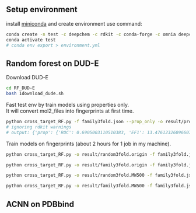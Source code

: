## Setup environment
install [miniconda](https://docs.conda.io/en/latest/miniconda.html#) and create environment use command:
```bash
conda create -n test -c deepchem -c rdkit -c conda-forge -c omnia deepchem=2.3.0 tqdm seaborn rdkit scikit-learn python=3.6
conda activate test
# conda env export > environment.yml
```

## Random forest on DUD-E

Download DUD-E
```bash
cd RF_DUD-E
bash 1download_dude.sh
```

Fast test env by train models using properties only.   
It will convert mol2_files into fingerprints at first time.
```bash
python cross_target_RF.py -f family3fold.json --prop_only -o result/prop_only
# ignoring rdkit warnings
# output: {'prop': {'ROC': 0.6905003110510383, 'EF1': 13.47612326096607}}
```

Train models on fingerprints (about 2 hours for 1 job in my machine).
```bash
python cross_target_RF.py -o result/random3fold.origin -f family3fold.json --random_fold

python cross_target_RF.py -o result/family3fold.origin -f family3fold.json

python cross_target_RF.py -o result/random3fold.MW500 -f family3fold.json --MW500 --random_fold 

python cross_target_RF.py -o result/family3fold.MW500 -f family3fold.json --MW500
```

## ACNN on PDBbind
